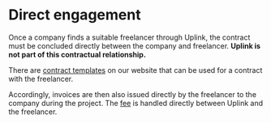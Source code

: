 # Direct engagement

Once a company finds a suitable freelancer through Uplink, the contract must be concluded directly between the company and freelancer. **Uplink is not part of this contractual relationship.**

There are [contract templates](https://uplink.tech/en/contract-templates) on our website that can be used for a contract with the freelancer.

Accordingly, invoices are then also issued directly by the freelancer to the company during the project. The [fee](../02-freelancers/09-our-fee.md) is handled directly between Uplink and the freelancer.
